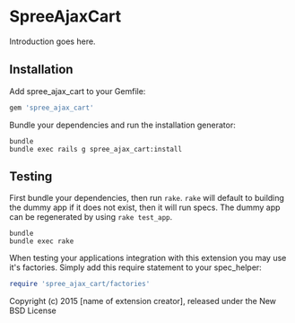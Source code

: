 SpreeAjaxCart
=============

Introduction goes here.

Installation
------------

Add spree_ajax_cart to your Gemfile:

```ruby
gem 'spree_ajax_cart'
```

Bundle your dependencies and run the installation generator:

```shell
bundle
bundle exec rails g spree_ajax_cart:install
```

Testing
-------

First bundle your dependencies, then run `rake`. `rake` will default to building the dummy app if it does not exist, then it will run specs. The dummy app can be regenerated by using `rake test_app`.

```shell
bundle
bundle exec rake
```

When testing your applications integration with this extension you may use it's factories.
Simply add this require statement to your spec_helper:

```ruby
require 'spree_ajax_cart/factories'
```

Copyright (c) 2015 [name of extension creator], released under the New BSD License
